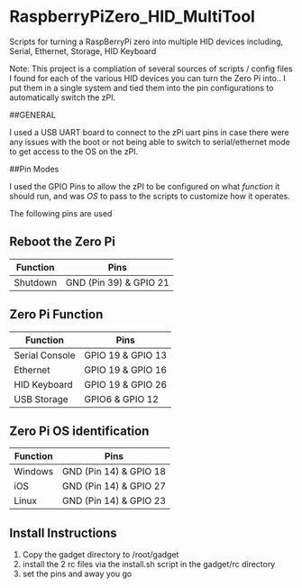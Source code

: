 # RaspberryPiZero_HID_MultiTool
Scripts for turning a RaspBerryPi zero into multiple HID devices including, Serial, Ethernet, Storage, HID Keyboard

Note:  This project is a compliation of several sources of scripts / config files I found for each of the various HID devices you can turn the Zero Pi into..   I put them in a single system and tied them into the pin configurations to automatically switch the zPI.

##GENERAL



I used a USB UART board to connect to the zPi uart pins in case there were any issues with the boot or not being able to switch to serial/ethernet mode to get access to the OS on the zPI.

##Pin Modes

I used the GPIO Pins to allow the zPI to be configured on what *function* it should run, and was *OS* to pass to the scripts to customize how it operates.

The following pins are used

## Reboot the Zero Pi
| Function |  Pins |
|----------|-------|
|Shutdown| GND (Pin 39) & GPIO 21|

## Zero Pi Function

| Function |  Pins |
|----------|-------|
|Serial Console| GPIO 19 & GPIO 13|
|Ethernet | GPIO 19 & GPIO 16|
|HID Keyboard| GPIO 19 & GPIO 26|
|USB Storage| GPIO6 & GPIO 12|

## Zero Pi OS identification

| Function |  Pins |
|----------|-------|
|Windows| GND (Pin 14)  & GPIO 18|
|iOS | GND (Pin 14)  & GPIO 27|
|Linux| GND (Pin 14)  & GPIO 23|

## Install Instructions

1. Copy the gadget directory to /root/gadget
2. install the 2 rc files via the install.sh script in the gadget/rc directory
3. set the pins and away you go

